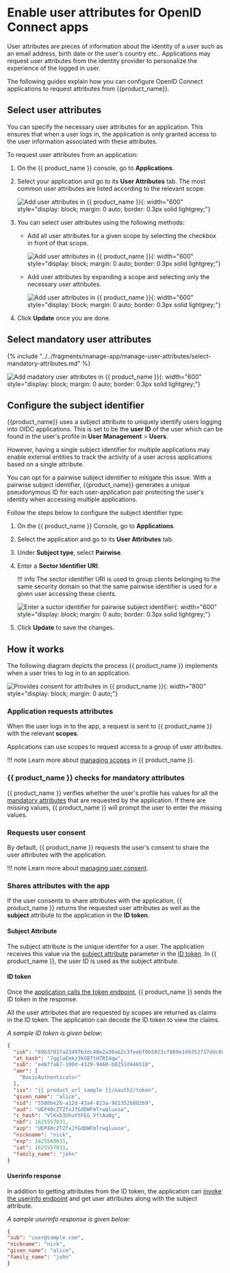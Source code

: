 # Enable user attributes for OpenID Connect apps

User attributes are pieces of information about the identity of a user such as an email address, birth date or the user's country etc.. Applications may request user attributes from the identity provider to personalize the experience of the logged in user.

The following guides explain how you can configure OpenID Connect applications to request attributes from {{product_name}}.

## Select user attributes

You can specify the necessary user attributes for an application. This ensures that when a user logs in, the application is only granted access to the user information associated with these attributes.

To request user attributes from an application:

1. On the {{ product_name }} console, go to **Applications**.
2. Select your application and go to its **User Attributes** tab. The most common user attributes are listed according to the relevant scope.

    ![Add user attributes in {{ product_name }}]({{base_path}}/assets/img/guides/applications/attributes/oidc/add-user-attributes-list-grouped-user-attributes.png){: width="600" style="display: block; margin: 0 auto; border: 0.3px solid lightgrey;"}

3. You can select user attributes using the following methods:

    - Add all user attributes for a given scope by selecting the checkbox in front of that scope.

        ![Add user attributes in {{ product_name }}]({{base_path}}/assets/img/guides/applications/attributes/oidc/add-user-attribute-select-scope.png){: width="600" style="display: block; margin: 0 auto; border: 0.3px solid lightgrey;"}

    - Add user attributes by expanding a scope and selecting only the necessary user attributes.

        ![Add user attributes in {{ product_name }}]({{base_path}}/assets/img/guides/applications/attributes/oidc/add-user-attribute-select-user-attribute.png){: width="600" style="display: block; margin: 0 auto; border: 0.3px solid lightgrey;"}

4. Click **Update** once you are done.

## Select mandatory user attributes

{% include "../../fragments/manage-app/manage-user-attributes/select-mandatory-attributes.md" %}

![Add madatory user attributes in {{ product_name }}]({{base_path}}/assets/img/guides/applications/attributes/oidc/add-mandatory-user-attributes.png){: width="600" style="display: block; margin: 0 auto; border: 0.3px solid lightgrey;"}

## Configure the subject identifier

{{product_name}} uses a subject attribute to uniquely identify users logging into OIDC applications. This is set to be the **user ID** of the user which can be found in the user's profile in **User Management** > **Users**.

However, having a single subject identifier for multiple applications may enable external entities to track the activity of a user across applications based on a single attribute.

You can opt for a pairwise subject identifier to mitigate this issue. With a pairwise subject identifier, {{product_name}} generates a unique pseudonymous ID for each user-application pair protecting the user's identity when accessing multiple applications.

Follow the steps below to configure the subject identifier type:

1. On the {{ product_name }} Console, go to **Applications**.

2. Select the application and go to its **User Attributes** tab.

3. Under **Subject type**, select **Pairwise**.

4. Enter a **Sector Identifier URI**.

    !!! info
        The sector identifier URI is used to group clients belonging to the same security domain so that the same pairwise identifier is used for a given user accessing these clients.

    ![Enter a suctor identifier for pairwise subject identifier]({{base_path}}/assets/img/guides/applications/fapi-compliant-apps/fapi-compliant-subject-identifier.png){: width="600" style="display: block; margin: 0 auto; border: 0.3px solid lightgrey;"}

4. Click **Update** to save the changes.

## How it works

The following diagram depicts the process {{ product_name }} implements when a user tries to log in to an application.

![Provides consent for attributes in {{ product_name }}]({{base_path}}/assets/img/guides/applications/attributes/oidc/how-it-works.png){: width="800" style="display: block; margin: 0 auto;"}

### Application requests attributes

When the user logs in to the app, a request is sent to {{ product_name }} with the relevant **scopes**.

Applications can use scopes to request access to a group of user attributes.

!!! note
    Learn more about [managing scopes]({{base_path}}/guides/users/attributes/manage-scopes/) in {{ product_name }}.

### {{ product_name }} checks for mandatory attributes

{{ product_name }} verifies whether the user's profile has values for all the [mandatory attributes](#define-mandatory-user-attributes) that are requested by the application. If there are missing values, {{ product_name }} will prompt the user to enter the missing values.

### Requests user consent

By default, {{ product_name }} requests the user's consent to share the user attributes with the application.

!!! note
    Learn more about [managing user consent]({{base_path}}/guides/authentication/manage-consent-for-attributes/).

### Shares attributes with the app

If the user consents to share attributes with the application, {{ product_name }} returns the requested user attributes as well as the **subject** attribute to the application in the **ID token**.

#### Subject Attribute
  
The subject attribute is the unique identifer for a user. The application receives this value via the [subject attribute](#subject-attribute) parameter in the [ID token](#id-token). In {{ product_name }}, the user ID is used as the subject attribute.

#### ID token

Once the [application calls the token endpoint]({{base_path}}/guides/authentication/oidc/implement-auth-code/#get-tokens), {{ product_name }} sends the ID token in the response.

All the user attributes that are requested by scopes are returned as claims in the ID token. The application can decode the ID token to view the claims.

_A sample ID token is given below:_

``` json
{
  "isk": "69b37037a2349763dc48e2a30a62c3feebf0b5823cf869e149352737ddc0ca63",
  "at_hash": "7qgloEmkz3kGBTtH7RI4qw",
  "sub": "e46ffa67-100d-4329-9460-b8251d446518",
  "amr": [
    "BasicAuthenticator"
  ],
  "iss": "{{ product_url_sample }}/oauth2/token",
  "given_name": "alice",
  "sid": "5580be2b-a12d-43a4-823a-9d1352b88269",
  "aud": "UEP40cZTZfxJfGdDWFmTrwqluxoa",
  "c_hash": "VlKxb3UhuYtFEG_VftAa0g",
  "nbf": 1625557031,
  "azp": "UEP40cZTZfxJfGdDWFmTrwqluxoa",
  "nickname": "nick",
  "exp": 1625560631,
  "iat": 1625557031,
  "family_name": "john"
}
```
  
#### Userinfo response

In addition to getting attributes from the ID token, the application can [invoke the userinfo endpoint]({{base_path}}/guides/authentication/oidc/implement-auth-code/#retrieve-user-details) and get user attributes along with the subject attribute.

_A sample userinfo response is given below:_

```json
{
"sub": "user@sample.com",
"nickname": "nick",
"given_name": "alice",
"family_name": "john"
}
```